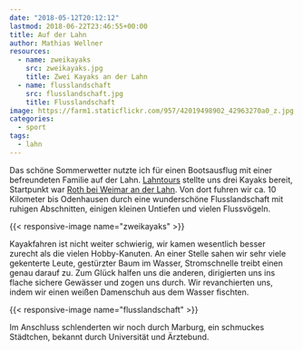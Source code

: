 ```yaml
---
date: "2018-05-12T20:12:12"
lastmod: 2018-06-22T23:46:55+00:00
title: Auf der Lahn
author: Mathias Wellner
resources:
  - name: zweikayaks
    src: zweikayaks.jpg
    title: Zwei Kayaks an der Lahn
  - name: flusslandschaft
    src: flusslandschaft.jpg
    title: Flusslandschaft
image: https://farm1.staticflickr.com/957/42019498902_42963270a0_z.jpg
categories:
  - sport
tags:
  - lahn
---
```

Das schöne Sommerwetter nutzte ich für einen Bootsausflug mit einer befreundeten Familie auf der Lahn. [Lahntours](http://www.lahntours.de/) stellte uns drei Kayaks bereit, Startpunkt war [Roth bei Weimar an der Lahn](https://de.wikipedia.org/wiki/Roth_(Weimar)). Von dort fuhren wir ca. 10 Kilometer bis Odenhausen durch eine wunderschöne Flusslandschaft mit ruhigen Abschnitten, einigen kleinen Untiefen und vielen Flussvögeln. 

<!--more-->

{{< responsive-image name="zweikayaks" >}}

Kayakfahren ist nicht weiter schwierig, wir kamen wesentlich besser zurecht als die vielen Hobby-Kanuten. An einer Stelle sahen wir sehr viele gekenterte Leute, gestürzter Baum im Wasser, Stromschnelle treibt einen genau darauf zu. Zum Glück halfen uns die anderen, dirigierten uns ins flache sichere Gewässer und zogen uns durch. Wir revanchierten uns, indem wir einen weißen Damenschuh aus dem Wasser fischten. 

{{< responsive-image name="flusslandschaft" >}}

Im Anschluss schlenderten wir noch durch Marburg, ein schmuckes Städtchen, bekannt durch Universität und Ärztebund. 